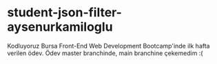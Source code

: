# student-json-filter-aysenurkamiloglu
Kodluyoruz Bursa Front-End Web Development Bootcamp'inde ilk hafta verilen ödev.
Ödev master branchinde, main branchine çekemedim :(
